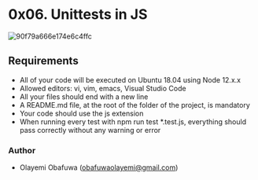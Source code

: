#	0x06. Unittests in JS

![90f79a666e174e6c4ffc](https://github.com/Obaflour/alx-low_level_programming/assets/111001224/22ea7913-70c3-452d-aa20-7d423c83fb7b)

##	Requirements
- All of your code will be executed on Ubuntu 18.04 using Node 12.x.x
- Allowed editors: vi, vim, emacs, Visual Studio Code
- All your files should end with a new line
- A README.md file, at the root of the folder of the project, is mandatory
- Your code should use the js extension
- When running every test with npm run test *.test.js, everything should pass correctly without any warning or error

###	Author
- Olayemi Obafuwa (obafuwaolayemi@gmail.com)
